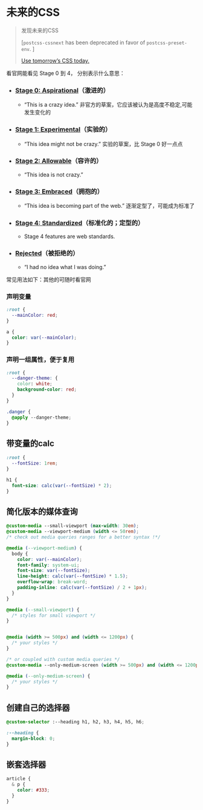 # 未来的CSS

> 发现未来的CSS
>
> [`postcss-cssnext` has been deprecated in favor of `postcss-preset-env`. ]
>
> [Use tomorrow’s CSS today.](https://preset-env.cssdb.org/)

看官网能看见 Stage 0 到 4， 分别表示什么意思：

* ### [Stage 0: Aspirational](https://cssdb.org/#stage-0)（激进的）

  * “This is a crazy idea.”  非官方的草案，它应该被认为是高度不稳定,可能发生变化的

* ### [Stage 1: Experimental](https://cssdb.org/#stage-1)（实验的）

  * “This idea might not be crazy.” 实验的草案，比 Stage 0 好一点点

* ### [Stage 2: Allowable](https://cssdb.org/#stage-2)（容许的）

  * “This idea is not crazy.”

* ### [Stage 3: Embraced](https://cssdb.org/#stage-3)（拥抱的）

  * “This idea is becoming part of the web.” 逐渐定型了，可能成为标准了

* ### [Stage 4: Standardized](https://cssdb.org/#stage-4)（标准化的；定型的）

  * Stage 4 features are web standards.

* ### [Rejected](https://cssdb.org/#rejected)（被拒绝的）

  * “I had no idea what I was doing.”

常见用法如下：其他的可随时看官网

### 声明变量

```css
:root {
  --mainColor: red;
}

a {
  color: var(--mainColor);
}
```

### 声明一组属性，便于复用

```css
:root {
  --danger-theme: {
    color: white;
    background-color: red;
  }
}

.danger {
  @apply --danger-theme;
}
```

## 带变量的calc

```css
:root {
  --fontSize: 1rem;
}

h1 {
  font-size: calc(var(--fontSize) * 2);
}
```

## 简化版本的媒体查询

```css
@custom-media --small-viewport (max-width: 30em);
@custom-media --viewport-medium (width <= 50rem);
/* check out media queries ranges for a better syntax !*/

@media (--viewport-medium) {
  body {
    color: var(--mainColor);
    font-family: system-ui;
    font-size: var(--fontSize);
    line-height: calc(var(--fontSize) * 1.5);
    overflow-wrap: break-word;
    padding-inline: calc(var(--fontSize) / 2 + 1px);
  }
}

@media (--small-viewport) {
  /* styles for small viewport */
}


@media (width >= 500px) and (width <= 1200px) {
  /* your styles */
}

/* or coupled with custom media queries */
@custom-media --only-medium-screen (width >= 500px) and (width <= 1200px);

@media (--only-medium-screen) {
  /* your styles */
}
```

## 创建自己的选择器

```css
@custom-selector :--heading h1, h2, h3, h4, h5, h6;

:--heading {
  margin-block: 0;
}
```

## 嵌套选择器

```css
article {
  & p {
    color: #333;
  }
}

```

